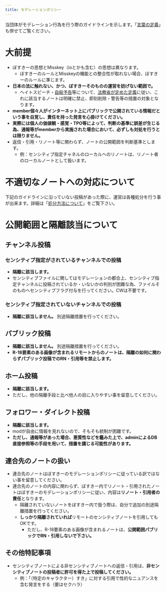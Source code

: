 ```yaml
---
title: モデレーションポリシー
---
```


当団体がモデレーション行為を行う際のガイドラインを示します。「[言葉の定義](/rules/important/00-word-definition/)」も併せてご覧ください。

# 大前提

- ぼすきーの思想とMisskey（ioとかも含む）の思想は異なります。
    - ぼすきーのルールとMisskeyの機能との整合性が取れない場合、ぼすきーのルールに準じます。
- **日本の法に触れない、かつ、ぼすきーそのものの運営を妨げない範囲で。**
    - ヘイトスピーチ・[自殺予告](https://www.jaipa.or.jp/info/2005/info_051005.html)等について、[法務省が定めた定義](https://www.moj.go.jp/JINKEN/jinken04_00108.html)に従い、これに該当するノートは明確に禁止、即刻削除・警告等の措置の対象となります。
- **member個々人がインターネット上にパブリックで公開されている情報だという事を自覚し、責任を持った発言を心掛けてください。**
- **実際には個人の価値観・感覚・TPO等によって、判断の基準に誤差が生じる為、通報等がmemberから実施された場合において、必ずしも対処を行うとは限りません。**
- 返信・引用・リノート等に関わらず、ノートの公開範囲を判断基準とします。
    - 例：センシティブ指定チャネルのローカルへのリノートは、リノート者のローカルノートとして扱います。

# 不適切なノートへの対応について

下記のガイドラインに沿っていない投稿があった際に、運営は各種処分を行う事が出来ます。詳細は「[処分方法について](/rules/important/03-disposal-methods/)」をご覧下さい。

# 公開範囲と隔離該当について

## チャンネル投稿

### センシティブ指定がされているチャンネルでの投稿

- **隔離に該当します。**
- センシティブファイルに関してはモデレーションの都合上、センシティブ指定チャンネルに投稿されているか・いないかの判別が困難な為、ファイルそのものへセンシティブフラグ付与を行ってください。CWは不要です。

### センシティブ指定されていないチャンネルでの投稿

- **隔離に該当しません。** 別途隔離措置を行ってください。

## パブリック投稿

- **隔離に該当しません。** 別途隔離措置を行ってください。
- **R-18要素のある画像が含まれるリモートからのノートは、隔離の如何に関わらずパブリック投稿でのRN・引用等を禁止します。**

## ホーム投稿

- **隔離に該当します。**
- ただし、他の隔離手段と比べ他人の目に入りやすい事を留意してください。

## フォロワー・ダイレクト投稿

- **隔離に該当します。**
- modが自由に情報を見れないので、そもそも統制が困難です。
- **ただし、通報等があった場合、悪質性などを鑑みた上で、adminによるDB直接参照等の手段を用いて、措置を講じる可能性があります。**

## 連合先のノートの扱い

- 連合先のノートはぼすきーのモデレーションポリシーに従っている訳ではない事を留意してください。
- 連合先のノートの内容に関わらず、ぼすきー内でリノート・引用されたノートはぼすきーのモデレーションポリシーに従い、内容は**リノート・引用者の責任**となります。
    - 隔離されていないノートをぼすきー内で扱う際は、自分で追加の別途隔離措置を行ってください。
    - **しっかり隔離されていれば**リモートのセンシティブノートを引用してもOKです。
        - ただし、R-18要素のある画像が含まれるノートは、**公開範囲パブリックでRN・引用しないで下さい。**

## その他特記事項

- センシティブノートによる非センシティブノートへの返信・引用は、**非センシティブノートの投稿者に許可を得た上で投稿してください。**
    - 例：「（特定のキャラクター）すき」に対する引用で性的なニュアンスを含む発言をする（要はセクハラ）
